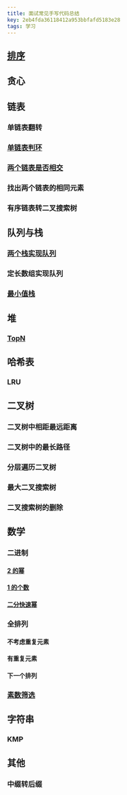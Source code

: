```yaml
---
title: 面试常见手写代码总结
key: 2eb4fda36118412a953bbfafd5183e28
tags: 学习
---
```


<!--more-->

## [排序](https://hate13.com/2020/01/10/ACM常用算法.html#排序)

## 贪心

## 链表

### 单链表翻转

### [单链表判环](https://hate13.com/2020/01/10/LeetCode题解.html#142-环形链表-ii)

### [两个链表是否相交](https://hate13.com/2020/01/10/LeetCode%E9%A2%98%E8%A7%A3.html#160-%E7%9B%B8%E4%BA%A4%E9%93%BE%E8%A1%A8)

### 找出两个链表的相同元素

### 有序链表转二叉搜索树

## 队列与栈

### [两个栈实现队列](https://hate13.com/2020/01/10/LeetCode%E9%A2%98%E8%A7%A3.html#232-%E7%94%A8%E6%A0%88%E5%AE%9E%E7%8E%B0%E9%98%9F%E5%88%97)

### 定长数组实现队列

### [最小值栈](https://hate13.com/2020/01/10/LeetCode题解.html#155-最小栈)

## 堆

### [TopN](https://hate13.com/2020/01/10/ACM%E5%B8%B8%E7%94%A8%E7%AE%97%E6%B3%95.html#%E5%A0%86%E6%8E%92%E5%BA%8F)

## 哈希表

### LRU

## 二叉树

### 二叉树中相距最远距离

### 二叉树中的最长路径

### 分层遍历二叉树

### 最大二叉搜索树

### 二叉搜索树的删除

## 数学

### 二进制

#### [2 的幂](https://hate13.com/2020/01/10/LeetCode%E9%A2%98%E8%A7%A3.html#231-2%E7%9A%84%E5%B9%82)

#### [1 的个数](https://hate13.com/2020/01/10/LeetCode%E9%A2%98%E8%A7%A3.html#191-%E4%BD%8D1%E7%9A%84%E4%B8%AA%E6%95%B0)

#### [二分快速幂](https://hate13.com/2020/01/10/LeetCode%E9%A2%98%E8%A7%A3.html#50-powx-n)

### 全排列

#### 不考虑重复元素

#### 有重复元素

#### 下一个排列

### [素数筛选](https://hate13.com/2020/01/10/ACM%E5%B8%B8%E7%94%A8%E7%AE%97%E6%B3%95.html#%E7%B4%A0%E6%95%B0%E7%AD%9B)

## 字符串

### KMP

## 其他

### 中缀转后缀